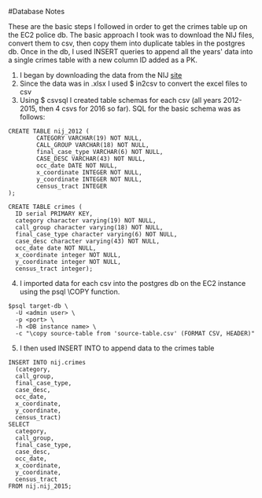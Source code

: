 #Database Notes

These are the basic steps I followed in order to get the crimes table up on the EC2 police db. The basic approach I took was to download the NIJ files, convert them to csv, then copy them into duplicate tables in the postgres db. Once in the db, I used INSERT queries to append all the years' data into a single crimes table with a new column ID added as a PK.

1. I began by downloading the data from the NIJ [site](https://www.nij.gov/funding/pages/fy16-crime-forecasting-challenge.aspx#data)
2. Since the data was in .xlsx I used $ in2csv to convert the excel files to csv
3. Using $ csvsql I created table schemas for each csv (all years 2012-2015, then 4 csvs for 2016 so far). SQL for the basic schema was as follows:
```
CREATE TABLE nij_2012 (
        CATEGORY VARCHAR(19) NOT NULL,
        CALL_GROUP VARCHAR(18) NOT NULL,
        final_case_type VARCHAR(6) NOT NULL,
        CASE_DESC VARCHAR(43) NOT NULL,
        occ_date DATE NOT NULL,
        x_coordinate INTEGER NOT NULL,
        y_coordinate INTEGER NOT NULL,
        census_tract INTEGER
);

CREATE TABLE crimes (
  ID serial PRIMARY KEY,
  category character varying(19) NOT NULL,
  call_group character varying(18) NOT NULL,
  final_case_type character varying(6) NOT NULL,
  case_desc character varying(43) NOT NULL,
  occ_date date NOT NULL,
  x_coordinate integer NOT NULL,
  y_coordinate integer NOT NULL,
  census_tract integer);
```
4. I imported data for each csv into the postgres db on the EC2 instance using the psql \COPY function.
```
$psql target-db \
  -U <admin user> \ 
  -p <port> \ 
  -h <DB instance name> \ 
  -c "\copy source-table from 'source-table.csv' (FORMAT CSV, HEADER)"
  ```
5. I then used INSERT INTO to append data to the crimes table
```
INSERT INTO nij.crimes
  (category,
  call_group,
  final_case_type,
  case_desc,
  occ_date,
  x_coordinate,
  y_coordinate,
  census_tract)
SELECT
  category,
  call_group,
  final_case_type,
  case_desc,
  occ_date,
  x_coordinate,
  y_coordinate,
  census_tract
FROM nij.nij_2015;
```
  
